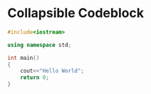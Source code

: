 # Collapsible Codeblock

```cpp
#include<iostream>

using namespace std;

int main()
{
    cout<<"Hello World";
    return 0;
}
```

